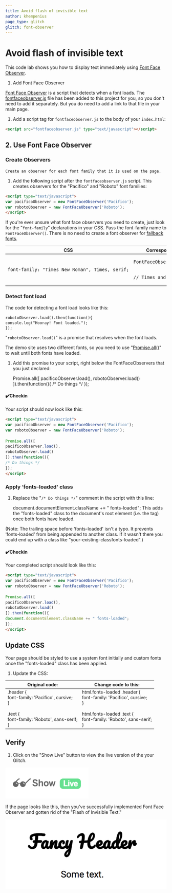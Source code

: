 ```yaml
---
title: Avoid flash of invisible text
author: khempenius
page_type: glitch
glitch: font-observer
---
```


# Avoid flash of invisible text

This code lab shows you how to display text immediately using [Font Face Observer](https://github.com/bramstein/fontfaceobserver).

1. Add Font Face Observer

[Font Face Observer](https://github.com/bramstein/fontfaceobserver) is a script
that detects when a font loads. The
[fontfaceobserver.js](https://github.com/bramstein/fontfaceobserver/blob/master/fontfaceobserver.js)
file has been added to this project for you, so you don't need to add it
separately. But you do need to add a link to that file in your main page.

1. Add a script tag for `fontfaceobserver.js` to the body of your `index.html`:
 
```html
<script src="fontfaceobserver.js" type="text/javascript"></script>
```

## 2. Use Font Face Observer

### Create Observers

    Create an observer for each font family that it is used on the page.

1. Add the following script after the `fontfaceobserver.js` script. This creates
observers for the "Pacifico" and "Roboto" font families:

```html
<script type="text/javascript">
var pacificoObserver = new FontFaceObserver('Pacifico');
var robotoObserver = new FontFaceObserver('Roboto');
</script>
```

If you're ever unsure what font face observers you need to create, just look for
the "`font-family`" declarations in your CSS. Pass the font-family name to
`FontFaceObserver()`. There is no need to create a font observer for
[fallback fonts](https://developer.mozilla.org/en-US/docs/Web/CSS/font-family#%3Cgeneric-name%3E).

<table>
<thead>
<tr>
<th>CSS</th>
<th>Corresponding Font Face Observer</th>
</tr>
</thead>
<tbody>
<tr>
<td><p><pre>
font-family: "Times New Roman", Times, serif;
</pre></p>

</td>
<td><p><pre>
FontFaceObserver(‘Times New Roman')
<br>
// Times and serif are fallback fonts.
</pre></p>

</td>
</tr>
</tbody>
</table>

### Detect font load

The code for detecting a font load looks like this:

    robotoObserver.load().then(function(){
    console.log("Hooray! Font loaded.");
    });

"`robotoObserver.load()`" is a promise that resolves when the font loads.

The demo site uses two different fonts, so you need to use
"[Promise.all()](https://developer.mozilla.org/en-US/docs/Web/JavaScript/Reference/Global_Objects/Promise/all)"
to wait until both fonts have loaded.

1. Add this promise to your script, right below the FontFaceObservers that you
just declared:

    Promise.all([
    pacificoObserver.load(),
    robotoObserver.load()
    ]).then(function(){
    /* Do things */
    });

#### ✔️Checkin

Your script should now look like this:

```html
<script type="text/javascript">
var pacificoObserver = new FontFaceObserver('Pacifico');
var robotoObserver = new FontFaceObserver('Roboto');

Promise.all([
pacificoObserver.load(),
robotoObserver.load()
]).then(function(){
/* Do things */
});
</script>
```

### Apply ‘fonts-loaded' class

1. Replace the "`/* Do things */`" comment in the script with this line:

    document.documentElement.className += " fonts-loaded";
    This adds the "fonts-loaded" class to the document's root element (i.e. the <html> tag) once both fonts have loaded.

(Note: The trailing space before ‘fonts-loaded' isn't a typo. It prevents
‘fonts-loaded' from being appended to another class. If it wasn't there you
could end up with a class like "your-existing-classfonts-loaded".)

#### ✔️Checkin

Your completed script should look like this:

```html
<script type="text/javascript">
var pacificoObserver = new FontFaceObserver('Pacifico');
var robotoObserver = new FontFaceObserver('Roboto');

Promise.all([
pacificoObserver.load(),
robotoObserver.load()
]).then(function(){
document.documentElement.className += " fonts-loaded";
});
</script>
```

## Update CSS

Your page should be styled to use a system font initially and custom fonts once
the "fonts-loaded" class has been applied.

1. Update the CSS:

<table>
<thead>
<tr>
<th>Original code:</th>
<th>Change code to this:</th>
</tr>
</thead>
<tbody>
<tr>
<td>.header {<br>
    font-family: 'Pacifico', cursive;<br>
}<br>
<br>
.text {<br>
    font-family: 'Roboto', sans-serif;<br>
}</td>
<td>html.fonts-loaded .header {<br>
    font-family: 'Pacifico', cursive;<br>
}<br>
<br>
html.fonts-loaded .text {<br>
    font-family: 'Roboto', sans-serif;<br>
}</td>
</tr>
</tbody>
</table>

## Verify

1. Click on the "Show Live" button to view the live version of the your Glitch.

![image](./show-live.png)

If the page looks like this, then you've successfully implemented Font Face
Observer and gotten rid of the "Flash of Invisible Text."

![image](./fancy-header.png)